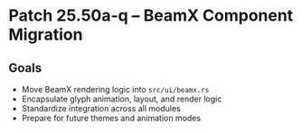 # Patch 25.50a-q – BeamX Component Migration

## Goals
- Move BeamX rendering logic into `src/ui/beamx.rs`
- Encapsulate glyph animation, layout, and render logic
- Standardize integration across all modules
- Prepare for future themes and animation modes
